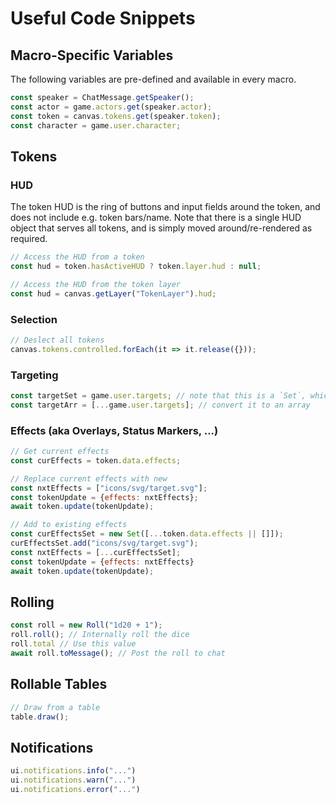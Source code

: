 # Useful Code Snippets

## Macro-Specific Variables

The following variables are pre-defined and available in every macro.

```js
const speaker = ChatMessage.getSpeaker();
const actor = game.actors.get(speaker.actor);
const token = canvas.tokens.get(speaker.token);
const character = game.user.character;
```

## Tokens

### HUD

The token HUD is the ring of buttons and input fields around the token, and does not include e.g. token bars/name.
Note that there is a single HUD object that serves all tokens, and is simply moved around/re-rendered as required.

```js
// Access the HUD from a token
const hud = token.hasActiveHUD ? token.layer.hud : null;
```

```js
// Access the HUD from the token layer
const hud = canvas.getLayer("TokenLayer").hud;
```

### Selection

```js
// Deslect all tokens
canvas.tokens.controlled.forEach(it => it.release({}));
```

### Targeting

```js
const targetSet = game.user.targets; // note that this is a `Set`, which can be a pest, so...
const targetArr = [...game.user.targets]; // convert it to an array
```

### Effects (aka Overlays, Status Markers, ...)

```js
// Get current effects
const curEffects = token.data.effects;
```

```js
// Replace current effects with new
const nxtEffects = ["icons/svg/target.svg"];
const tokenUpdate = {effects: nxtEffects};
await token.update(tokenUpdate);
```

```js
// Add to existing effects
const curEffectsSet = new Set([...token.data.effects || []]);
curEffectsSet.add("icons/svg/target.svg");
const nxtEffects = [...curEffectsSet];
const tokenUpdate = {effects: nxtEffects}
await token.update(tokenUpdate);
```

## Rolling

```js
const roll = new Roll("1d20 + 1");
roll.roll(); // Internally roll the dice
roll.total // Use this value
await roll.toMessage(); // Post the roll to chat
```

## Rollable Tables

```js
// Draw from a table
table.draw();
```

## Notifications

```js
ui.notifications.info("...")
ui.notifications.warn("...")
ui.notifications.error("...")
```
